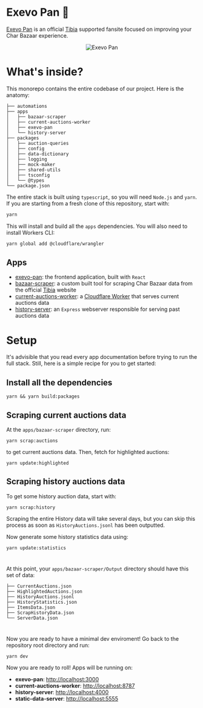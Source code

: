 # Exevo Pan 🍎

[Exevo Pan](https://www.exevopan.com/) is an official [Tibia](https://www.tibia.com/) supported fansite focused on improving your Char Bazaar experience.

<p align="center">
    <img alt="Exevo Pan" src="https://i.imgur.com/0x3ZPkF.png">
</p>

# What's inside?

This monorepo contains the entire codebase of our project. Here is the anatomy:

```
├── automations
├── apps
│   ├── bazaar-scraper
│   ├── current-auctions-worker
│   ├── exevo-pan
│   └── history-server
├── packages
│   ├── auction-queries
│   ├── config
│   ├── data-dictionary
│   ├── logging
│   ├── mock-maker
│   ├── shared-utils
│   ├── tsconfig
│   └── @types
└── package.json
```

The entire stack is built using `typescript`, so you will need `Node.js` and `yarn`. If you are starting from a fresh clone of this repository, start with:
```bash
yarn
```

This will install and build all the `apps` dependencies. You will also need to install Workers CLI:

```bash
yarn global add @cloudflare/wrangler
```

## Apps

- [exevo-pan](apps/exevo-pan): the frontend application, built with `React`
- [bazaar-scraper](apps/bazaar-scraper): a custom built tool for scraping Char Bazaar data from the official [Tibia](https://www.tibia.com/) website
- [current-auctions-worker](apps/current-auctions-worker): a [Cloudflare Worker](https://workers.cloudflare.com/) that serves current auctions data
- [history-server](apps/history-server): an `Express` webserver responsible for serving past auctions data

# Setup

It's advisible that you read every app documentation before trying to run the full stack. Still, here is a simple recipe for you to get started:

## Install all the dependencies
```
yarn && yarn build:packages
```

## Scraping current auctions data

At the `apps/bazaar-scraper` directory, run:
```
yarn scrap:auctions
```

to get current auctions data. Then, fetch for highlighted auctions:
```
yarn update:highlighted
```

## Scraping history auctions data

To get some history auction data, start with:
```
yarn scrap:history
```

Scraping the entire History data will take several days, but you can skip this process as soon as `HistoryAuctions.jsonl` has been outputted.

Now generate some history statistics data using:
```
yarn update:statistics
```

#
At this point, your `apps/bazaar-scraper/Output` directory should have this set of data:

```
├── CurrentAuctions.json
├── HighlightedAuctions.json
├── HistoryAuctions.jsonl
├── HistoryStatistics.json
├── ItemsData.json
├── ScrapHistoryData.json
└── ServerData.json
```

#

Now you are ready to have a minimal dev enviroment! Go back to the repository root directory and run:
```
yarn dev
```

Now you are ready to roll! Apps will be running on:
- **exevo-pan**: [http://localhost:3000](http://localhost:3000)
- **current-auctions-worker**: [http://localhost:8787](http://localhost:8787)
- **history-server**: [http://localhost:4000](http://localhost:4000)
- **static-data-server**: [http://localhost:5555](http://localhost:5555)
